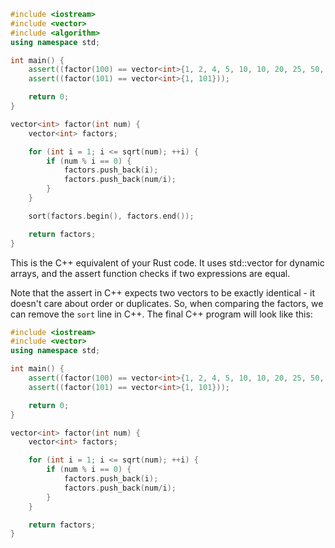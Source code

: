 ```cpp
#include <iostream>
#include <vector>
#include <algorithm>
using namespace std;

int main() {
    assert((factor(100) == vector<int>{1, 2, 4, 5, 10, 10, 20, 25, 50, 100}));
    assert((factor(101) == vector<int>{1, 101}));

    return 0;
}

vector<int> factor(int num) {
    vector<int> factors;

    for (int i = 1; i <= sqrt(num); ++i) { 
        if (num % i == 0) {
            factors.push_back(i);
            factors.push_back(num/i);
        }
    }

    sort(factors.begin(), factors.end());

    return factors;
}
```

This is the C++ equivalent of your Rust code. It uses std::vector for dynamic arrays, and the assert function checks if two expressions are equal.

Note that the assert in C++ expects two vectors to be exactly identical - it doesn't care about order or duplicates. So, when comparing the factors, we can remove the `sort` line in C++. The final C++ program will look like this:

```cpp
#include <iostream>
#include <vector>
using namespace std;

int main() {
    assert((factor(100) == vector<int>{1, 2, 4, 5, 10, 10, 20, 25, 50, 100}));
    assert((factor(101) == vector<int>{1, 101}));

    return 0;
}

vector<int> factor(int num) {
    vector<int> factors;

    for (int i = 1; i <= sqrt(num); ++i) { 
        if (num % i == 0) {
            factors.push_back(i);
            factors.push_back(num/i);
        }
    }

    return factors;
}
```
